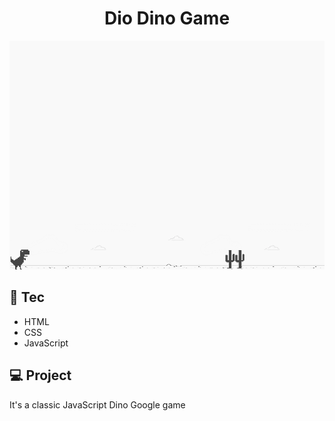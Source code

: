 <h1 align="center"> Dio Dino Game </h1> 

<p align="center">
  <img src="./example.png" alt="" />
</p>

## 🚀 Tec

- HTML
- CSS
- JavaScript

## 💻 Project

It's a classic JavaScript Dino Google game
